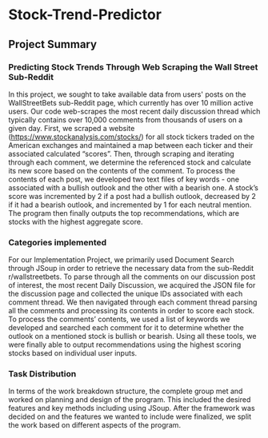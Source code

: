 # Stock-Trend-Predictor

## Project Summary
### Predicting Stock Trends Through Web Scraping the Wall Street Sub-Reddit

In this project, we sought to take available data from users' posts on the WallStreetBets sub-Reddit page, which currently has over 10 million active users. Our code web-scrapes the most recent daily discussion thread which typically contains over 10,000 comments from thousands of users on a given day. First, we scraped a website (https://www.stockanalysis.com/stocks/) for all stock tickers traded on the American exchanges and maintained a map between each ticker and their associated calculated “scores”. Then, through scraping and iterating through each comment, we determine the referenced stock and calculate its new score based on the contents of the comment. To process the contents of each post, we developed two text files of key words - one associated with a bullish outlook and the other with a bearish one. A stock’s score was incremented by 2 if a post had a bullish outlook, decreased by 2 if it had a bearish outlook, and incremented by 1 for each neutral mention. The program then finally outputs the top recommendations, which are stocks with the highest aggregate score.
	
	
 ### Categories implemented
 
For our Implementation Project, we primarily used Document Search through JSoup in order to retrieve the necessary data from the sub-Reddit r/wallstreetbets. To parse through all the comments on our discussion post of interest, the most recent Daily Discussion, we acquired the JSON file for the discussion page and collected the unique IDs associated with each comment thread. We then navigated through each comment thread parsing all the comments and processing its contents in order to score each stock. To process the comments’ contents, we used a list of keywords we developed and searched each comment for it to determine whether the outlook on a mentioned stock is bullish or bearish. Using all these tools, we were finally able to output recommendations using the highest scoring stocks based on individual user inputs.
	
### Task Distribution

In terms of the work breakdown structure, the complete group met and worked on planning and design of the program. This included the desired features and key methods including using JSoup. After the framework was decided on and the features we wanted to include were finalized, we split the work based on different aspects of the program. 
	
